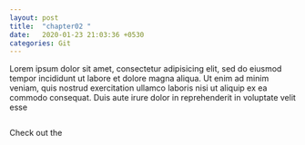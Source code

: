 ```yaml
---
layout: post
title:  "chapter02 "
date:   2020-01-23 21:03:36 +0530
categories: Git 
---
```

Lorem ipsum dolor sit amet, consectetur adipisicing elit, sed do eiusmod tempor incididunt ut labore et dolore magna aliqua. Ut enim ad minim veniam, quis nostrud exercitation ullamco laboris nisi ut aliquip ex ea commodo consequat. Duis aute irure dolor in reprehenderit in voluptate velit esse

```

```

Check out the
